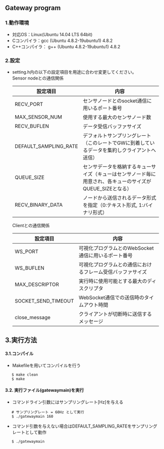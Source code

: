 ## Gateway program

### 1.動作環境
* 対応OS：Linux(Ubuntu 14.04 LTS 64bit)
* Cコンパイラ：gcc (Ubuntu 4.8.2-19ubuntu1) 4.8.2
* C\+\+コンパイラ： g++ (Ubuntu 4.8.2-19ubuntu1) 4.8.2


### 2.設定
* setting.h内の以下の設定項目を用途に合わせ変更してください。  
    Sensor nodeとの通信関係  
    
    | 設定項目 | 内容 |
    |--------|--------|
    |	  RECV_PORT	|	センサノードとのsocket通信に用いるポート番号	|
    |	  MAX_SENSOR_NUM	|	使用する最大のセンサノード数	|
    |	  RECV_BUFLEN	|	データ受信バッファサイズ	|
    |	  DEFAULT_SAMPLING_RATE	|	デフォルトサンプリングレート（このレートでGWに到着しているデータを集約しクライアントへ送信）	|
    |	  QUEUE_SIZE	|	センサデータを格納するキューサイズ（キューはセンサノード毎に用意され、各キューのサイズがQUEUE_SIZEとなる）	|
    |	  RECV_BINARY_DATA	|	ノードから送信されるデータ形式を指定（0:テキスト形式, 1:バイナリ形式）	|

    Clientとの通信関係

    | 設定項目 | 内容 |
    |--------|--------|
    |	  WS_PORT	|	可視化プログラムとのWebSocket通信に用いるポート番号	|
    |	  WS_BUFLEN	|	可視化プログラムとの通信におけるフレーム受信バッファサイズ	|
    |	  MAX_DESCRIPTOR	|	実行時に使用可能とする最大のディスクリプタ	|
    |	  SOCKET_SEND_TIMEOUT	|	WebSocket通信での送信時のタイムアウト時間	|
    |	  close_message	|	クライアントが切断時に送信するメッセージ	|


## 3.実行方法
#### 3.1.コンパイル
* Makefileを用いてコンパイルを行う
```
   $ make clean
   $ make
```
 
#### 3.2. 実行ファイル(gatewaymain)を実行
* コマンドライン引数にはサンプリングレート[Hz]を与える
```
   # サンプリングレート = 60Hz として実行
   $ ./gatewaymain 160
```

* コマンド引数を与えない場合はDEFAULT_SAMPLING_RATEをサンプリングレートとして動作
```
   $ ./gatewaymain
```
